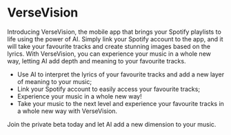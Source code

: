 # VerseVision
Introducing VerseVision, the mobile app that brings your Spotify playlists to life using the power of AI. Simply link your Spotify account to the app, and it will take your favourite tracks and create stunning images based on the lyrics. With VerseVision, you can experience your music in a whole new way, letting AI add depth and meaning to your favourite tracks.

- Use AI to interpret the lyrics of your favourite tracks and add a new layer of meaning to your music;
- Link your Spotify account to easily access your favourite tracks;
- Experience your music in a whole new way!
- Take your music to the next level and experience your favourite tracks in a whole new way with VerseVision.

Join the private beta today and let AI add a new dimension to your music.
